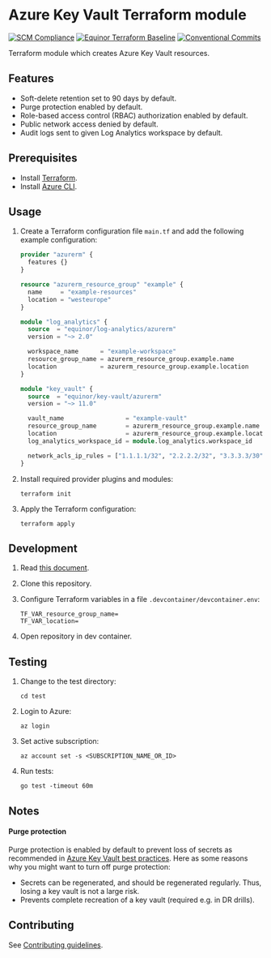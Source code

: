# Azure Key Vault Terraform module

[![SCM Compliance](https://scm-compliance-api.radix.equinor.com/repos/equinor/terraform-azurerm-key-vault/badge)](https://scm-compliance-api.radix.equinor.com/repos/equinor/terraform-azurerm-key-vault/badge)
[![Equinor Terraform Baseline](https://img.shields.io/badge/Equinor%20Terraform%20Baseline-1.0.0-blueviolet)](https://github.com/equinor/terraform-baseline)
[![Conventional Commits](https://img.shields.io/badge/Conventional%20Commits-1.0.0-yellow.svg)](https://conventionalcommits.org)

Terraform module which creates Azure Key Vault resources.

## Features

- Soft-delete retention set to 90 days by default.
- Purge protection enabled by default.
- Role-based access control (RBAC) authorization enabled by default.
- Public network access denied by default.
- Audit logs sent to given Log Analytics workspace by default.

## Prerequisites

- Install [Terraform](https://developer.hashicorp.com/terraform/install).
- Install [Azure CLI](https://learn.microsoft.com/en-us/cli/azure/install-azure-cli).

## Usage

1. Create a Terraform configuration file `main.tf` and add the following example configuration:

    ```terraform
    provider "azurerm" {
      features {}
    }

    resource "azurerm_resource_group" "example" {
      name     = "example-resources"
      location = "westeurope"
    }

    module "log_analytics" {
      source  = "equinor/log-analytics/azurerm"
      version = "~> 2.0"

      workspace_name      = "example-workspace"
      resource_group_name = azurerm_resource_group.example.name
      location            = azurerm_resource_group.example.location
    }

    module "key_vault" {
      source  = "equinor/key-vault/azurerm"
      version = "~> 11.0"

      vault_name                 = "example-vault"
      resource_group_name        = azurerm_resource_group.example.name
      location                   = azurerm_resource_group.example.location
      log_analytics_workspace_id = module.log_analytics.workspace_id

      network_acls_ip_rules = ["1.1.1.1/32", "2.2.2.2/32", "3.3.3.3/30"]
    }
    ```

1. Install required provider plugins and modules:

    ```console
    terraform init
    ```

1. Apply the Terraform configuration:

    ```console
    terraform apply
    ```

## Development

1. Read [this document](https://code.visualstudio.com/docs/devcontainers/containers).

1. Clone this repository.

1. Configure Terraform variables in a file `.devcontainer/devcontainer.env`:

    ```env
    TF_VAR_resource_group_name=
    TF_VAR_location=
    ```

1. Open repository in dev container.

## Testing

1. Change to the test directory:

    ```console
    cd test
    ```

1. Login to Azure:

    ```console
    az login
    ```

1. Set active subscription:

    ```console
    az account set -s <SUBSCRIPTION_NAME_OR_ID>
    ```

1. Run tests:

    ```console
    go test -timeout 60m
    ```

## Notes

#### Purge protection

 Purge protection is enabled by default to prevent loss of secrets as recommended in [Azure Key Vault best practices](https://learn.microsoft.com/en-us/azure/key-vault/general/best-practices#turn-on-data-protection-for-your-vault).
 Here as some reasons why you might want to turn off purge protection:

- Secrets can be regenerated, and should be regenerated regularly. Thus, losing a key vault is not a large risk.
- Prevents complete recreation of a key vault (required e.g. in DR drills).

## Contributing

See [Contributing guidelines](https://github.com/equinor/terraform-baseline/blob/main/CONTRIBUTING.md).
